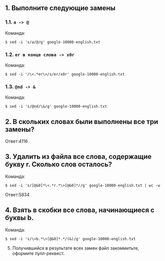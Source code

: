 
## 1. Выполните следующие замены

### 1.1. `a -> @`

Команда:
```
$ sed -i 's/a/@/g' google-10000-english.txt
```

### 1.2. `er в конце слова -> x0r`

Команда:
```
$ sed -i '/\<.*er\>/s/er/x0r' google-10000-english.txt
```

### 1.3. `@nd -> &`

Команда:
```
$ sed -i 's/@nd/\&/g' google-10000-english.txt
```

## 2. В скольких словах были выполнены все три замены?

Ответ:4116

## 3. Удалить из файла все слова, содержащие букву r. Сколько слов осталось?

Команда:

```
$ sed -i 's/[@&0]*\<.*r.*\>[@&0]*//g' google-10000-english.txt | wc -w
```

Ответ:5834

## 4. Взять в скобки все слова, начинающиеся с буквы b.

Команда:

```
$ sed -i 's/\<b.*\>[@&0]*.*/(&)/g' google-10000-english.txt
```

5. Получившийся в результате всех замен файл закоммитьте, оформите пулл-реквест.
